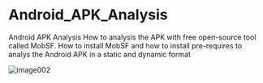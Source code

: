 # Android_APK_Analysis
Android APK Analysis 
How to analysis the APK with free open-source tool called MobSF.
How to install MobSF and how to install pre-requires to analys the Android APK in a static and dynamic format

![image002](https://user-images.githubusercontent.com/17106802/163554127-6a8a7fb1-ca53-4cf5-bf41-c7117c317c5f.jpg)

